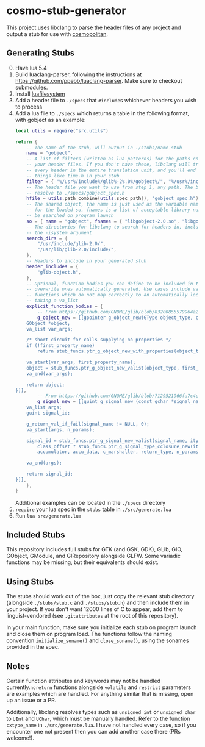 # cosmo-stub-generator

This project uses libclang to parse the header files of any project and output
a stub for use with [cosmopolitan](https://github.com/jart/cosmopolitan).

## Generating Stubs

0. Have lua 5.4
1. Build luaclang-parser, following the instructions at
   https://github.com/ppebb/luaclang-parser. Make sure to checkout submodules.
2. Install [luafilesystem](https://lunarmodules.github.io/luafilesystem/)
3. Add a header file to `./specs` that `#include`s whichever headers you wish
   to process
4. Add a lua file to `./specs` which returns a table in the following format,
   with gobject as an example:
    ```lua
    local utils = require("src.utils")

    return {
        -- The name of the stub, will output in ./stubs/name-stub
        name = "gobject",
        -- A list of filters (written as lua patterns) for the paths containing
        -- your header files. If you don't have these, libclang will traverse
        -- every header in the entire translation unit, and you'll end up with
        -- things like time.h in your stub
        filter = { "%/usr%/include%/glib%-2%.0%/gobject%/", "%/usr%/include%/glib%-2%.0%/glib%-object%.h%/" },
        -- The header file you want to use from step 1, any path. The below will
        -- resolve to ./specs/gobject_spec.h
        hfile = utils.path_combine(utils.spec_path(), "gobject_spec.h"),
        -- The shared object, the name is just used as the variable name internally
        -- for the loaded so, fnames is a list of acceptable library names which will
        -- be searched on program launch
        so = { name = "gobject", fnames = { "libgobject-2.0.so", "libgobject-2.0-0.dll" } },
        -- The directories for libclang to search for headers in, included using
        -- the -isystem argument
        search_dirs = {
            "/usr/include/glib-2.0/",
            "/usr/lib/glib-2.0/include/",
        },
        -- Headers to include in your generated stub
        header_includes = {
            "glib-object.h",
        },
        -- Optional, function bodies you can define to be included in the stub to
        -- overwrite ones automatically generated. Use cases include variadic
        -- functions which do not map correctly to an automatically located function
        -- taking a va_list
        explicit_function_bodies = {
            -- From https://github.com/GNOME/glib/blob/83200855579964a20d3929f37a37431e4952d156/gobject/gobject.c#L2406
            g_object_new = [[gpointer g_object_new(GType object_type, const gchar *first_property_name, ...) {
        GObject *object;
        va_list var_args;

        /* short circuit for calls supplying no properties */
        if (!first_property_name)
            return stub_funcs.ptr_g_object_new_with_properties(object_type, 0, NULL, NULL);

        va_start(var_args, first_property_name);
        object = stub_funcs.ptr_g_object_new_valist(object_type, first_property_name, var_args);
        va_end(var_args);

        return object;
    }]],
            -- From https://github.com/GNOME/glib/blob/7129521966fa7c4cd876b2aa429f1c8d50290902/gobject/gsignal.c#L1399
            g_signal_new = [[guint g_signal_new (const gchar *signal_name, GType itype, GSignalFlags signal_flags, guint class_offset, GSignalAccumulator accumulator, gpointer accu_data, GSignalCMarshaller c_marshaller, GType return_type, guint n_params, ...) {
        va_list args;
        guint signal_id;

        g_return_val_if_fail(signal_name != NULL, 0);
        va_start(args, n_params);

        signal_id = stub_funcs.ptr_g_signal_new_valist(signal_name, itype, signal_flags,
            class_offset ? stub_funcs.ptr_g_signal_type_cclosure_new(itype, class_offset): NULL,
            accumulator, accu_data, c_marshaller, return_type, n_params, args);

        va_end(args);

        return signal_id;
    }]],
        },
    }
    ```
    Additional examples can be located in the `./specs` directory
5. `require` your lua spec in the `stubs` table in `./src/generate.lua`
6. Run `lua src/generate.lua`

## Included Stubs

This repository includes full stubs for GTK (and GSK, GDK), GLib, GIO, GObject,
GModule, and GIRepository alongside GLFW. Some variadic functions may be
missing, but their equivalents should exist.

## Using Stubs

The stubs should work out of the box, just copy the relevant stub directory
(alongside `./stubs/stub.c` and `./stubs/stub.h`) and then include them in your
project. If you don't want 12000 lines of C to appear, add them to
linguist-vendored (see `.gitattributes` at the root of this repository).  

In your main function, make sure you initialize each stub on program launch and
close them on program load. The functions follow the naming convention
`initialize_soname()` and `close_soname()`, using the sonames provided in the
spec.


## Notes

Certain function attributes and keywords may not be handled
currently.`noreturn` functions alongside `volatile` and `restrict` parameters
are examples which are handled. For anything similar that is missing, open up
an issue or a PR.

Additionally, libclang resolves types such as `unsigned int` or `unsigned char`
to `UInt` and `UChar`, which must be manually handled. Refer to the function
`cxtype_name` in `./src/generate.lua`. I have not handled every case, so if you
encounter one not present then you can add another case there (PRs welcome!).
